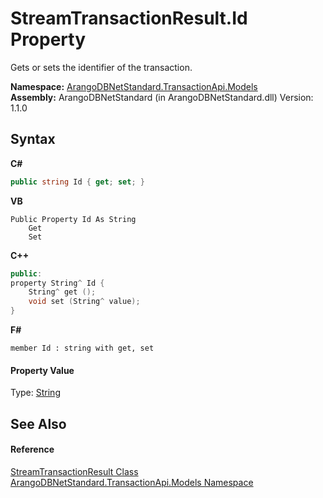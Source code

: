 # StreamTransactionResult.Id Property 
 

Gets or sets the identifier of the transaction.

**Namespace:**&nbsp;<a href="11a5cf74-6bc1-28c9-ea61-87f0e62011a0">ArangoDBNetStandard.TransactionApi.Models</a><br />**Assembly:**&nbsp;ArangoDBNetStandard (in ArangoDBNetStandard.dll) Version: 1.1.0

## Syntax

**C#**<br />
``` C#
public string Id { get; set; }
```

**VB**<br />
``` VB
Public Property Id As String
	Get
	Set
```

**C++**<br />
``` C++
public:
property String^ Id {
	String^ get ();
	void set (String^ value);
}
```

**F#**<br />
``` F#
member Id : string with get, set

```


#### Property Value
Type: <a href="https://docs.microsoft.com/dotnet/api/system.string" target="_blank" rel="noopener noreferrer">String</a>

## See Also


#### Reference
<a href="a1ef60a5-fd9c-91bb-d5bf-48c55c83039f">StreamTransactionResult Class</a><br /><a href="11a5cf74-6bc1-28c9-ea61-87f0e62011a0">ArangoDBNetStandard.TransactionApi.Models Namespace</a><br />
